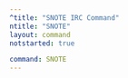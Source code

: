 ```yaml
---
^title: "SNOTE IRC Command"
ntitle: "SNOTE"
layout: command
notstarted: true

command: SNOTE
---
```

